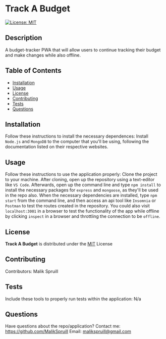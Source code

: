 
  # Track A Budget
  [![License: MIT](https://img.shields.io/badge/License-MIT-yellow.svg)](https://opensource.org/licenses/MIT)

  ## Description
  A budget-tracker PWA that will allow users to continue tracking their budget and make changes while also offline.

  
  ## Table of Contents
  * [Installation](#installation)
  * [Usage](#usage)
  * [License](#license)
  * [Contributing](#contributing)
  * [Tests](#tests)
  * [Questions](#questions)

  
  ## Installation 
  Follow these instructions to install the necessary dependences:
  Install `Node.js` and `MongoDB` to the computer that you'll be using, following the documentation listed on their respective websites.

  
  ## Usage 
  Follow these instructions to use the application properly:
  Clone the project to your machine.  After cloning, open up the repository using a text-editor like `VS Code`.  Afterwards, open up the command line and type `npm install` to install the necessary packages for `express` and `mongoose`, as they'll be used in the repo also.  When the necessary dependencies are installed, type `npm start` from the command line, and then access an api tool like `Insomnia` or `Postman` to test the routes created in the repository.  You could also visit `localhost:3001` in a browser to test the functionality of the app while offline by clicking `inspect` in a browser and throttling the connection to be `offline`.   
  
  
  ## License 

  **Track A Budget** is distributed under the [MIT](https://opensource.org/licenses/MIT) License
    

  
  ## Contributing
   Contributors: Malik Spruill

  
  ## Tests 
  Include these tools to properly run tests within the application:
  N/a
  
  
  ## Questions
  Have questions about the repo/application? Contact me:
  <a href="https://github.com/MalikSpruill" target="_blank">https://github.com/MalikSpruill</a> 
  Email: malikspruill@gmail.com
  
